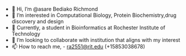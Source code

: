 - 👋 Hi, I’m @asare Bediako Richmond
- 👀 I’m interested in Computational Biology, Protein Biochemistry,drug discovery and design
- 🌱 Currently, a student in Bioinformatics at Rochester Institute of Technology
- 💞️ I’m looking to collaborate with institution that aligns with my interest 
- 📫 How to reach me, - ra2551@rit.edu (+15853038678)

<!---
asarebediakoR/asarebediakoR is a ✨ special ✨ repository because its `README.md` (this file) appears on your GitHub profile.
You can click the Preview link to take a look at your changes.
--->
